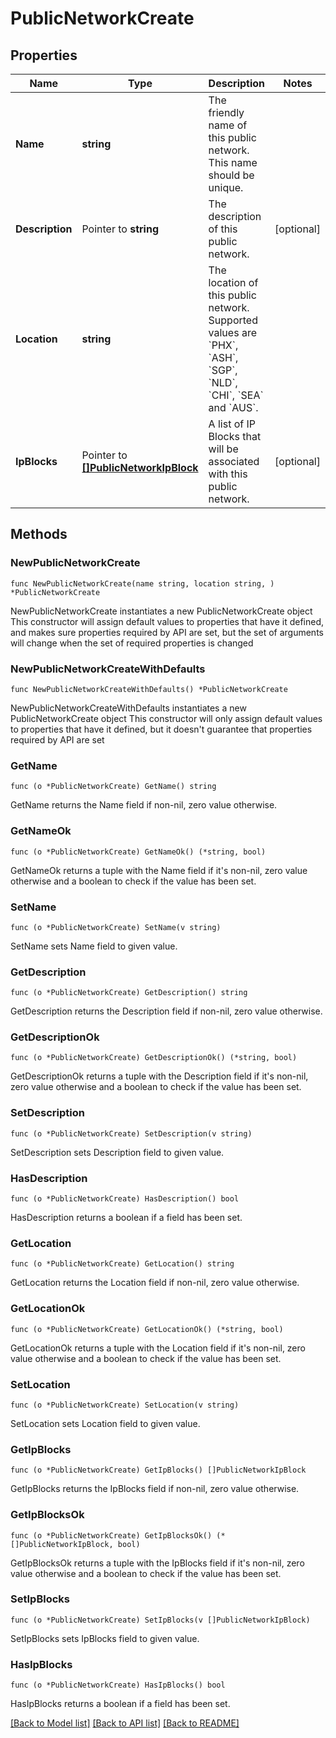 # PublicNetworkCreate

## Properties

Name | Type | Description | Notes
------------ | ------------- | ------------- | -------------
**Name** | **string** | The friendly name of this public network. This name should be unique. | 
**Description** | Pointer to **string** | The description of this public network. | [optional] 
**Location** | **string** | The location of this public network. Supported values are &#x60;PHX&#x60;, &#x60;ASH&#x60;, &#x60;SGP&#x60;, &#x60;NLD&#x60;, &#x60;CHI&#x60;, &#x60;SEA&#x60; and &#x60;AUS&#x60;. | 
**IpBlocks** | Pointer to [**[]PublicNetworkIpBlock**](PublicNetworkIpBlock.md) | A list of IP Blocks that will be associated with this public network. | [optional] 

## Methods

### NewPublicNetworkCreate

`func NewPublicNetworkCreate(name string, location string, ) *PublicNetworkCreate`

NewPublicNetworkCreate instantiates a new PublicNetworkCreate object
This constructor will assign default values to properties that have it defined,
and makes sure properties required by API are set, but the set of arguments
will change when the set of required properties is changed

### NewPublicNetworkCreateWithDefaults

`func NewPublicNetworkCreateWithDefaults() *PublicNetworkCreate`

NewPublicNetworkCreateWithDefaults instantiates a new PublicNetworkCreate object
This constructor will only assign default values to properties that have it defined,
but it doesn't guarantee that properties required by API are set

### GetName

`func (o *PublicNetworkCreate) GetName() string`

GetName returns the Name field if non-nil, zero value otherwise.

### GetNameOk

`func (o *PublicNetworkCreate) GetNameOk() (*string, bool)`

GetNameOk returns a tuple with the Name field if it's non-nil, zero value otherwise
and a boolean to check if the value has been set.

### SetName

`func (o *PublicNetworkCreate) SetName(v string)`

SetName sets Name field to given value.


### GetDescription

`func (o *PublicNetworkCreate) GetDescription() string`

GetDescription returns the Description field if non-nil, zero value otherwise.

### GetDescriptionOk

`func (o *PublicNetworkCreate) GetDescriptionOk() (*string, bool)`

GetDescriptionOk returns a tuple with the Description field if it's non-nil, zero value otherwise
and a boolean to check if the value has been set.

### SetDescription

`func (o *PublicNetworkCreate) SetDescription(v string)`

SetDescription sets Description field to given value.

### HasDescription

`func (o *PublicNetworkCreate) HasDescription() bool`

HasDescription returns a boolean if a field has been set.

### GetLocation

`func (o *PublicNetworkCreate) GetLocation() string`

GetLocation returns the Location field if non-nil, zero value otherwise.

### GetLocationOk

`func (o *PublicNetworkCreate) GetLocationOk() (*string, bool)`

GetLocationOk returns a tuple with the Location field if it's non-nil, zero value otherwise
and a boolean to check if the value has been set.

### SetLocation

`func (o *PublicNetworkCreate) SetLocation(v string)`

SetLocation sets Location field to given value.


### GetIpBlocks

`func (o *PublicNetworkCreate) GetIpBlocks() []PublicNetworkIpBlock`

GetIpBlocks returns the IpBlocks field if non-nil, zero value otherwise.

### GetIpBlocksOk

`func (o *PublicNetworkCreate) GetIpBlocksOk() (*[]PublicNetworkIpBlock, bool)`

GetIpBlocksOk returns a tuple with the IpBlocks field if it's non-nil, zero value otherwise
and a boolean to check if the value has been set.

### SetIpBlocks

`func (o *PublicNetworkCreate) SetIpBlocks(v []PublicNetworkIpBlock)`

SetIpBlocks sets IpBlocks field to given value.

### HasIpBlocks

`func (o *PublicNetworkCreate) HasIpBlocks() bool`

HasIpBlocks returns a boolean if a field has been set.


[[Back to Model list]](../README.md#documentation-for-models) [[Back to API list]](../README.md#documentation-for-api-endpoints) [[Back to README]](../README.md)



